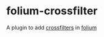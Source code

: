 # folium-crossfilter
A plugin to add [crossfilters](https://square.github.io/crossfilter) in [folium](https://github.com/python-visualization/folium)
